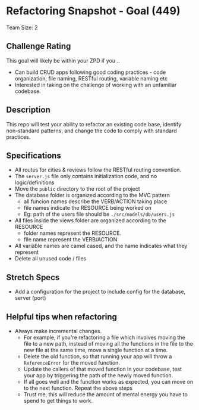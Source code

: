 # Refactoring Snapshot - Goal (449)

Team Size: 2

## Challenge Rating

This goal will likely be within your ZPD if you ..

- Can build CRUD apps following good coding practices - code organization, file naming, RESTful routing, variable naming etc
- Interested in taking on the challenge of working with an unfamiliar codebase.

## Description

This repo will test your ability to refactor an existing code base, identify non-standard patterns, and change the code to comply with standard practices.

## Specifications

- All routes for cities & reviews follow the RESTful routing convention.
- The `server.js` file only contains initialization code, and no logic/definitions
- Move the `public` directory to the root of the project
- The database folder is organized according to the MVC pattern
  - all funcion names describe the VERB/ACTION taking place
  - file names indicate the RESOURCE being worked on
  - Eg: path of the users file should be `./src/models/db/users.js`
- All files inside the views folder are organized according to the RESOURCE
  - folder names represent the RESOURCE.
  - file name represent the VERB/ACTION
- All variable names are camel cased, and the name indicates what they represent
- Delete all unused code / files

## Stretch Specs

- Add a configuration for the project to include config for the database, server (port)

## Helpful tips when refactoring

- Always make incremental changes.
  - For example, if you're refactoring a file which involves moving the file to a new path, instead of moving all the functions in the file to the new file at the same time, move a single function at a time.
  - Delete the old function, so that running your app will throw a `ReferenceError` for the moved function.
  - Update the callers of that moved function in your codebase, test your app by triggering the path of the newly moved function.
  - If all goes well and the function works as expected, you can move on to the next function. Repeat the above steps
  - Trust me, this will reduce the amount of mental energy you have to spend to get things to work.
